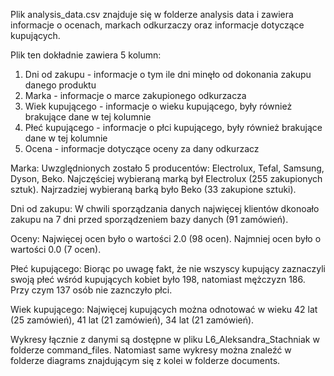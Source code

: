 Plik analysis_data.csv znajduje się w folderze analysis data i zawiera informacje o ocenach, markach odkurzaczy oraz informacje dotyczące kupujących.

Plik ten dokładnie zawiera 5 kolumn:
1. Dni od zakupu - informacje o tym ile dni minęło od dokonania zakupu danego produktu
2. Marka - informacje o marce zakupionego odkurzacza
3. Wiek kupującego - informacje o wieku kupującego, były również brakujące dane w tej kolumnie
4. Płeć kupującego - informacje o płci kupującego, były również brakujące dane w tej kolumnie
5. Ocena - informacje dotyczące oceny za dany odkurzacz

Marka:
Uwzględnionych zostało 5 producentów: Electrolux, Tefal, Samsung, Dyson, Beko. 
Najczęściej wybieraną marką był Electrolux (255 zakupionych sztuk).
Najrzadziej wybieraną barką było Beko (33 zakupione sztuki).

Dni od zakupu:
W chwili sporządzania danych najwięcej klientów dkonoało zakupu na 7 dni przed sporządzeniem bazy danych (91 zamówień).

Oceny:
Najwięcej ocen było o wartości 2.0 (98 ocen).
Najmniej ocen było o wartości 0.0 (7 ocen).

Płeć kupującego:
Biorąc po uwagę fakt, że nie wszyscy kupujący zaznaczyli swoją płeć wśród kupujących kobiet było 198, natomiast mężczyzn 186.
Przy czym 137 osób nie zaznczyło płci.

Wiek kupującego:
Najwięcej kupujących można odnotować w wieku 42 lat (25 zamówień), 41 lat (21 zamówień), 34 lat (21 zamówień).

Wykresy łącznie z danymi są dostępne w pliku L6_Aleksandra_Stachniak w folderze command_files.
Natomiast same wykresy można znaleźć w folderze diagrams znajdującym się z kolei w folderze documents.
   
